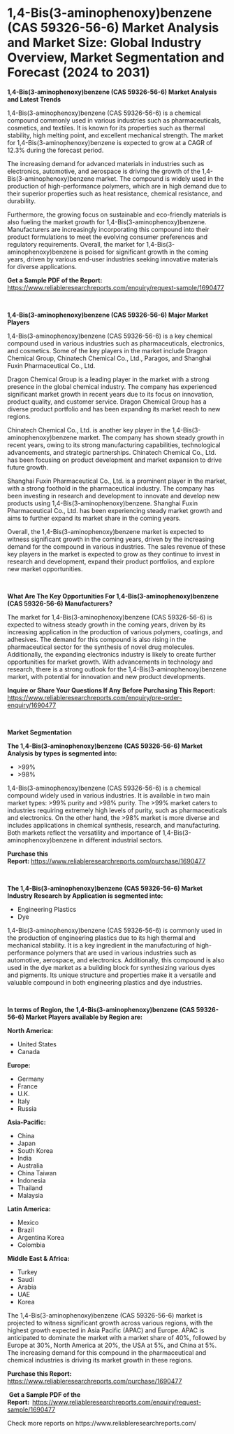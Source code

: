 <p><h1>1,4-Bis(3-aminophenoxy)benzene (CAS 59326-56-6) Market Analysis and Market Size: Global Industry Overview, Market Segmentation and Forecast (2024 to 2031)</h1></p><p><strong>1,4-Bis(3-aminophenoxy)benzene (CAS 59326-56-6) Market Analysis and Latest Trends</strong></p>
<p><p>1,4-Bis(3-aminophenoxy)benzene (CAS 59326-56-6) is a chemical compound commonly used in various industries such as pharmaceuticals, cosmetics, and textiles. It is known for its properties such as thermal stability, high melting point, and excellent mechanical strength. The market for 1,4-Bis(3-aminophenoxy)benzene is expected to grow at a CAGR of 12.3% during the forecast period.</p><p>The increasing demand for advanced materials in industries such as electronics, automotive, and aerospace is driving the growth of the 1,4-Bis(3-aminophenoxy)benzene market. The compound is widely used in the production of high-performance polymers, which are in high demand due to their superior properties such as heat resistance, chemical resistance, and durability.</p><p>Furthermore, the growing focus on sustainable and eco-friendly materials is also fueling the market growth for 1,4-Bis(3-aminophenoxy)benzene. Manufacturers are increasingly incorporating this compound into their product formulations to meet the evolving consumer preferences and regulatory requirements. Overall, the market for 1,4-Bis(3-aminophenoxy)benzene is poised for significant growth in the coming years, driven by various end-user industries seeking innovative materials for diverse applications.</p></p>
<p><strong>Get a Sample PDF of the Report:&nbsp;</strong> <a href="https://www.reliableresearchreports.com/enquiry/request-sample/1690477">https://www.reliableresearchreports.com/enquiry/request-sample/1690477</a></p>
<p>&nbsp;</p>
<p><strong>1,4-Bis(3-aminophenoxy)benzene (CAS 59326-56-6) Major Market Players</strong></p>
<p><p>1,4-Bis(3-aminophenoxy)benzene (CAS 59326-56-6) is a key chemical compound used in various industries such as pharmaceuticals, electronics, and cosmetics. Some of the key players in the market include Dragon Chemical Group, Chinatech Chemical Co., Ltd., Paragos, and Shanghai Fuxin Pharmaceutical Co., Ltd.</p><p>Dragon Chemical Group is a leading player in the market with a strong presence in the global chemical industry. The company has experienced significant market growth in recent years due to its focus on innovation, product quality, and customer service. Dragon Chemical Group has a diverse product portfolio and has been expanding its market reach to new regions.</p><p>Chinatech Chemical Co., Ltd. is another key player in the 1,4-Bis(3-aminophenoxy)benzene market. The company has shown steady growth in recent years, owing to its strong manufacturing capabilities, technological advancements, and strategic partnerships. Chinatech Chemical Co., Ltd. has been focusing on product development and market expansion to drive future growth.</p><p>Shanghai Fuxin Pharmaceutical Co., Ltd. is a prominent player in the market, with a strong foothold in the pharmaceutical industry. The company has been investing in research and development to innovate and develop new products using 1,4-Bis(3-aminophenoxy)benzene. Shanghai Fuxin Pharmaceutical Co., Ltd. has been experiencing steady market growth and aims to further expand its market share in the coming years.</p><p>Overall, the 1,4-Bis(3-aminophenoxy)benzene market is expected to witness significant growth in the coming years, driven by the increasing demand for the compound in various industries. The sales revenue of these key players in the market is expected to grow as they continue to invest in research and development, expand their product portfolios, and explore new market opportunities.</p></p>
<p>&nbsp;</p>
<p><strong>What Are The Key Opportunities For 1,4-Bis(3-aminophenoxy)benzene (CAS 59326-56-6) Manufacturers?</strong></p>
<p><p>The market for 1,4-Bis(3-aminophenoxy)benzene (CAS 59326-56-6) is expected to witness steady growth in the coming years, driven by its increasing application in the production of various polymers, coatings, and adhesives. The demand for this compound is also rising in the pharmaceutical sector for the synthesis of novel drug molecules. Additionally, the expanding electronics industry is likely to create further opportunities for market growth. With advancements in technology and research, there is a strong outlook for the 1,4-Bis(3-aminophenoxy)benzene market, with potential for innovation and new product developments.</p></p>
<p><strong>Inquire or Share Your Questions If Any Before Purchasing This Report:</strong> <a href="https://www.reliableresearchreports.com/enquiry/pre-order-enquiry/1690477">https://www.reliableresearchreports.com/enquiry/pre-order-enquiry/1690477</a></p>
<p>&nbsp;</p>
<p><strong>Market Segmentation</strong></p>
<p><strong>The 1,4-Bis(3-aminophenoxy)benzene (CAS 59326-56-6) Market Analysis by types is segmented into:</strong></p>
<p><ul><li>>99%</li><li>>98%</li></ul></p>
<p><p>1,4-Bis(3-aminophenoxy)benzene (CAS 59326-56-6) is a chemical compound widely used in various industries. It is available in two main market types: >99% purity and >98% purity. The >99% market caters to industries requiring extremely high levels of purity, such as pharmaceuticals and electronics. On the other hand, the >98% market is more diverse and includes applications in chemical synthesis, research, and manufacturing. Both markets reflect the versatility and importance of 1,4-Bis(3-aminophenoxy)benzene in different industrial sectors.</p></p>
<p><strong>Purchase this Report:&nbsp;</strong><a href="https://www.reliableresearchreports.com/purchase/1690477">https://www.reliableresearchreports.com/purchase/1690477</a></p>
<p>&nbsp;</p>
<p><strong>The 1,4-Bis(3-aminophenoxy)benzene (CAS 59326-56-6) Market Industry Research by Application is segmented into:</strong></p>
<p><ul><li>Engineering Plastics</li><li>Dye</li></ul></p>
<p><p>1,4-Bis(3-aminophenoxy)benzene (CAS 59326-56-6) is commonly used in the production of engineering plastics due to its high thermal and mechanical stability. It is a key ingredient in the manufacturing of high-performance polymers that are used in various industries such as automotive, aerospace, and electronics. Additionally, this compound is also used in the dye market as a building block for synthesizing various dyes and pigments. Its unique structure and properties make it a versatile and valuable compound in both engineering plastics and dye industries.</p></p>
<p>&nbsp;</p>
<p><strong>In terms of Region, the 1,4-Bis(3-aminophenoxy)benzene (CAS 59326-56-6) Market Players available by Region are:</strong></p>
<p>
    <p> <strong> North America: </strong>
        <ul>
            <li>United States</li>
            <li>Canada</li>
        </ul>
        </p> 
    <p> <strong> Europe: </strong>
        <ul>
            <li>Germany</li>
            <li>France</li>
            <li>U.K.</li>
            <li>Italy</li>
            <li>Russia</li>
        </ul>
        </p> 
    <p> <strong> Asia-Pacific: </strong>
        <ul>
            <li>China</li>
            <li>Japan</li>
            <li>South Korea</li>
            <li>India</li>
            <li>Australia</li>
            <li>China Taiwan</li>
            <li>Indonesia</li>
            <li>Thailand</li>
            <li>Malaysia</li>
        </ul>
        </p> 
    <p> <strong> Latin America: </strong>
        <ul>
            <li>Mexico</li>
            <li>Brazil</li>
            <li>Argentina Korea</li>
            <li>Colombia</li>
        </ul>
        </p> 
    <p> <strong> Middle East & Africa: </strong>
        <ul>
            <li>Turkey</li>
            <li>Saudi</li>
            <li>Arabia</li>
            <li>UAE</li>
            <li>Korea</li>
        </ul>
    </p>
    </p>
<p><p>The 1,4-Bis(3-aminophenoxy)benzene (CAS 59326-56-6) market is projected to witness significant growth across various regions, with the highest growth expected in Asia Pacific (APAC) and Europe. APAC is anticipated to dominate the market with a market share of 40%, followed by Europe at 30%, North America at 20%, the USA at 5%, and China at 5%. The increasing demand for this compound in the pharmaceutical and chemical industries is driving its market growth in these regions.</p></p>
<p><strong>Purchase this Report: </strong><a href="https://www.reliableresearchreports.com/purchase/1690477">https://www.reliableresearchreports.com/purchase/1690477</a></p>
<p>&nbsp;<strong>Get a Sample PDF of the Report:&nbsp;&nbsp;</strong><a href="https://www.reliableresearchreports.com/enquiry/request-sample/1690477">https://www.reliableresearchreports.com/enquiry/request-sample/1690477</a></p>
<p><strong></strong></p>
<p>Check more reports on https://www.reliableresearchreports.com/</p>